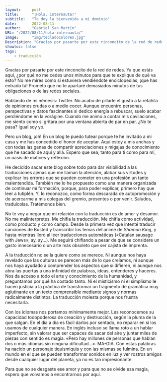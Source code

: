 ```yaml
---
layout:     post 
title:      "¡Hola, internauta!"
subtitle:   "Te doy la bienvenida a mi dominio"
date:       2022-08-11
author:     "Gabriel San Martín"
URL: "/2022/08/11/hola-internauta/"
image:      "img/tecladocolores.jpg"
Description: "Gracias por pasarte por este rinconcito de la red de redes. Ya que estás aquí, ¿por qué no me cedes unos minutos para que te explique de qué va esto? No me mires como si estuviera vendiéndote enciclopedias, ¡que has entrado tú! Prometo que no te apartaré demasiados minutos de tus obligaciones o de las redes sociales."
showtoc: false
tags:
    - traducción
---
```


Gracias por pasarte por este rinconcito de la red de redes. Ya que estás aquí, ¿por qué no me cedes unos minutos para que te explique de qué va esto? No me mires como si estuviera vendiéndote enciclopedias, ¡que has entrado tú! Prometo que no te apartaré demasiados minutos de tus obligaciones o de las redes sociales.

Hablando de mi némesis: Twitter. No acabo de pillarle el gusto a la retahíla de opiniones crudas o a medio cocer. Aunque encuentro personas, perspectivas y datos fascinantes si dedico energía a rebuscar, suelo acabar perdiéndome en la vorágine. Cuando me animo a contar mis cavilaciones, me siento como si gritara por una ventana abierta de par en par. ¿No te pasa? Igual soy yo.

Pero un blog, ¡oh! En un blog te puedo tutear porque te he invitado a mi casa y me has concedido el honor de aceptar. Aquí estoy a mis anchas y con todas las ganas de compartir apreciaciones y migajas de conocimiento que he sacado de aquí y allá. Espero que sea, tanto para ti como para mí, un oasis de matices y reflexión.

He decidido sacar este blog sobre todo para dar visibilidad a las traducciones ajenas que me llaman la atención, alabar sus virtudes y explicar los errores que se pueden cometer en una profesión un tanto malentendida. También me lo he propuesto como una manera organizada de continuar mi formación, porque, para poder explicar, primero hay que leer a tutiplén. Y, lo reconozco, como forma descarada de autopromoción y de acercarme a mis colegas del gremio, presentes o por venir. Saludos, traduícolas. Tratémonos bien.

No te voy a negar que mi relación con la traducción es de amor y desamor. No me malinterpretes. Me chifla la traducción. Me chifla como actividad, como producto y como campo. Desde la primera vez que intenté traducir canciones de Busted y transcribir los temas del anime de _Shaman King_, y hasta mientras lloro al leer traducciones automáticas («Catalan sausage with Jews», ay, ay…). Me seguirá chiflando a pesar de que se considere un gasto innecesario o un arte más obsoleto que ser cajista de imprenta.

A la traducción no se la quiere como se merece. Ni aunque nos haya revelado que las culturas se parecen más de lo que creíamos, ni aunque nos haya ayudado a comprender los aspectos que sí difieren, ni aunque nos abra las puertas a una infinidad de palabras, ideas, entenderes y haceres. Nos da acceso a todo el arte y conocimiento de la humanidad, y preguntamos por qué ha costado tanto. Ni el misticismo ni el simplismo le hacen justicia a la práctica de transformar un fragmento de gramática muy aglutinante en un texto comprensible mediante signos y normas radicalmente distintos. La traducción molesta porque nos frustra necesitarla.

Con los idiomas nos portamos mínimamente mejor. Les reconocemos su capacidad todopoderosa de creación y destrucción, según la pluma de la que salgan. En el día a día es fácil darlos por sentado, no reparar en si los usamos de cualquier manera. En inglés incluso se llama roto a un hablar imperfecto, sin valorar que ser capaces de sacar del aire y juntar miles de piezas con sentido es magia. «Pero hay millones de personas que hablan dos o más idiomas sin ninguna dificultad…». MA-GIA. Con estas palabras ha nacido un personaje tiquismiquis y con las mismas se fulmina. En un mundo en el que se pueden transformar sonidos en luz y ver rostros amigos desde cualquier lugar del planeta, ya no es tan impresionante.

Para que no se desgaste ese amor y para que no se olvide esa magia, espero que volvamos a encontrarnos por aquí.